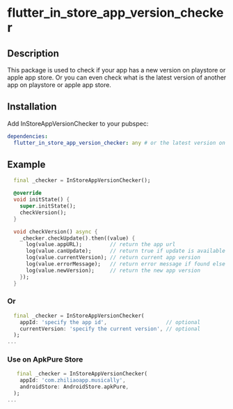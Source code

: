 # flutter_in_store_app_version_checker

## Description

This package is used to check if your app has a new version on playstore or apple app store. Or you can even check what is the latest version of another app on playstore or apple app store.

## Installation

Add InStoreAppVersionChecker to your pubspec:

```yaml
dependencies:
  flutter_in_store_app_version_checker: any # or the latest version on Pub
```

## Example

```dart
  final _checker = InStoreAppVersionChecker();

  @override
  void initState() {
    super.initState();
    checkVersion();
  }

  void checkVersion() async {
    _checker.checkUpdate().then((value) {
      log(value.appURL);         // return the app url
      log(value.canUpdate);      // return true if update is available
      log(value.currentVersion); // return current app version
      log(value.errorMessage);   // return error message if found else it will return null
      log(value.newVersion);     // return the new app version
    });
  }
```
### Or

```dart
  final _checker = InStoreAppVersionChecker(
    appId: 'specify the app id',                   // optional
    currentVersion: 'specify the current version', // optional
  );
...
```

### Use on ApkPure Store

```dart
   final _checker = InStoreAppVersionChecker(
    appId: 'com.zhiliaoapp.musically',
    androidStore: AndroidStore.apkPure,
  );
...
```

